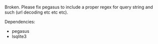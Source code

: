 Broken. Please fix pegasus to include a proper regex for query string
and such (url decoding etc etc etc).

Dependencies:
 - pegasus
 - lsqlite3
